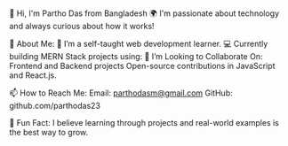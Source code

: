 👋 Hi, I'm Partho Das from Bangladesh
🌍 I'm passionate about technology and always curious about how it works!

🚀 About Me:
🔭 I’m a self-taught web development learner.
💻 Currently building MERN Stack projects using:
🤝 I’m Looking to Collaborate On:
Frontend and Backend projects
Open-source contributions in JavaScript and React.js.

📫 How to Reach Me:
Email: parthodasm@gmail.com
GitHub: github.com/parthodas23

🧩 Fun Fact:
I believe learning through projects and real-world examples is the best way to grow.


